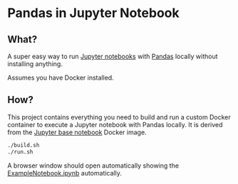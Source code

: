 # Pandas in Jupyter Notebook

## What?

A super easy way to run [Jupyter notebooks](https://jupyter-notebook.readthedocs.io/en/stable/notebook.html) with [Pandas](https://pandas.pydata.org/pandas-docs/stable/index.html) locally without installing anything.

Assumes you have Docker installed.

## How?

This project contains everything you need to build and run a custom Docker container to execute a Jupyter notebook with Pandas locally.
It is derived from the [Jupyter base notebook](https://jupyter-docker-stacks.readthedocs.io/en/latest/using/selecting.html#jupyter-base-notebook) Docker image.

```sh
./build.sh
./run.sh
```

A browser window should open automatically showing the [ExampleNotebook.ipynb](/example/ExampleNotebook.ipynb) automatically.
